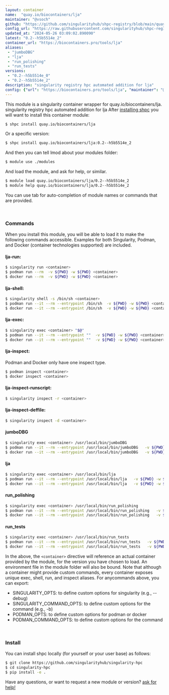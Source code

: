 ```yaml
---
layout: container
name:  "quay.io/biocontainers/lja"
maintainer: "@vsoch"
github: "https://github.com/singularityhub/shpc-registry/blob/main/quay.io/biocontainers/lja/container.yaml"
config_url: "https://raw.githubusercontent.com/singularityhub/shpc-registry/main/quay.io/biocontainers/lja/container.yaml"
updated_at: "2024-05-26 03:09:02.890090"
latest: "0.2--h5b5514e_2"
container_url: "https://biocontainers.pro/tools/lja"
aliases:
 - "jumboDBG"
 - "lja"
 - "run_polishing"
 - "run_tests"
versions:
 - "0.2--h5b5514e_0"
 - "0.2--h5b5514e_2"
description: "singularity registry hpc automated addition for lja"
config: {"url": "https://biocontainers.pro/tools/lja", "maintainer": "@vsoch", "description": "singularity registry hpc automated addition for lja", "latest": {"0.2--h5b5514e_2": "sha256:c20765a354521d877d329182bd74f2e7a5aad9c364af8bb2371121ca4effd3a4"}, "tags": {"0.2--h5b5514e_0": "sha256:a25602d48f2208b0814fa744e145126467b452de76b48cbffdcf8c4df0bcbdc3", "0.2--h5b5514e_2": "sha256:c20765a354521d877d329182bd74f2e7a5aad9c364af8bb2371121ca4effd3a4"}, "docker": "quay.io/biocontainers/lja", "aliases": {"jumboDBG": "/usr/local/bin/jumboDBG", "lja": "/usr/local/bin/lja", "run_polishing": "/usr/local/bin/run_polishing", "run_tests": "/usr/local/bin/run_tests"}}
---
```


This module is a singularity container wrapper for quay.io/biocontainers/lja.
singularity registry hpc automated addition for lja
After [installing shpc](#install) you will want to install this container module:


```bash
$ shpc install quay.io/biocontainers/lja
```

Or a specific version:

```bash
$ shpc install quay.io/biocontainers/lja:0.2--h5b5514e_2
```

And then you can tell lmod about your modules folder:

```bash
$ module use ./modules
```

And load the module, and ask for help, or similar.

```bash
$ module load quay.io/biocontainers/lja/0.2--h5b5514e_2
$ module help quay.io/biocontainers/lja/0.2--h5b5514e_2
```

You can use tab for auto-completion of module names or commands that are provided.

<br>

### Commands

When you install this module, you will be able to load it to make the following commands accessible.
Examples for both Singularity, Podman, and Docker (container technologies supported) are included.

#### lja-run:

```bash
$ singularity run <container>
$ podman run --rm  -v ${PWD} -w ${PWD} <container>
$ docker run --rm  -v ${PWD} -w ${PWD} <container>
```

#### lja-shell:

```bash
$ singularity shell -s /bin/sh <container>
$ podman run --it --rm --entrypoint /bin/sh  -v ${PWD} -w ${PWD} <container>
$ docker run --it --rm --entrypoint /bin/sh  -v ${PWD} -w ${PWD} <container>
```

#### lja-exec:

```bash
$ singularity exec <container> "$@"
$ podman run --it --rm --entrypoint ""  -v ${PWD} -w ${PWD} <container> "$@"
$ docker run --it --rm --entrypoint ""  -v ${PWD} -w ${PWD} <container> "$@"
```

#### lja-inspect:

Podman and Docker only have one inspect type.

```bash
$ podman inspect <container>
$ docker inspect <container>
```

#### lja-inspect-runscript:

```bash
$ singularity inspect -r <container>
```

#### lja-inspect-deffile:

```bash
$ singularity inspect -d <container>
```


#### jumboDBG

```bash
$ singularity exec <container> /usr/local/bin/jumboDBG
$ podman run --it --rm --entrypoint /usr/local/bin/jumboDBG   -v ${PWD} -w ${PWD} <container> -c " $@"
$ docker run --it --rm --entrypoint /usr/local/bin/jumboDBG   -v ${PWD} -w ${PWD} <container> -c " $@"
```


#### lja

```bash
$ singularity exec <container> /usr/local/bin/lja
$ podman run --it --rm --entrypoint /usr/local/bin/lja   -v ${PWD} -w ${PWD} <container> -c " $@"
$ docker run --it --rm --entrypoint /usr/local/bin/lja   -v ${PWD} -w ${PWD} <container> -c " $@"
```


#### run_polishing

```bash
$ singularity exec <container> /usr/local/bin/run_polishing
$ podman run --it --rm --entrypoint /usr/local/bin/run_polishing   -v ${PWD} -w ${PWD} <container> -c " $@"
$ docker run --it --rm --entrypoint /usr/local/bin/run_polishing   -v ${PWD} -w ${PWD} <container> -c " $@"
```


#### run_tests

```bash
$ singularity exec <container> /usr/local/bin/run_tests
$ podman run --it --rm --entrypoint /usr/local/bin/run_tests   -v ${PWD} -w ${PWD} <container> -c " $@"
$ docker run --it --rm --entrypoint /usr/local/bin/run_tests   -v ${PWD} -w ${PWD} <container> -c " $@"
```



In the above, the `<container>` directive will reference an actual container provided
by the module, for the version you have chosen to load. An environment file in the
module folder will also be bound. Note that although a container
might provide custom commands, every container exposes unique exec, shell, run, and
inspect aliases. For anycommands above, you can export:

 - SINGULARITY_OPTS: to define custom options for singularity (e.g., --debug)
 - SINGULARITY_COMMAND_OPTS: to define custom options for the command (e.g., -b)
 - PODMAN_OPTS: to define custom options for podman or docker
 - PODMAN_COMMAND_OPTS: to define custom options for the command

<br>

### Install

You can install shpc locally (for yourself or your user base) as follows:

```bash
$ git clone https://github.com/singularityhub/singularity-hpc
$ cd singularity-hpc
$ pip install -e .
```

Have any questions, or want to request a new module or version? [ask for help!](https://github.com/singularityhub/singularity-hpc/issues)